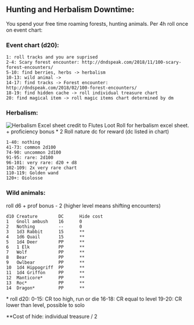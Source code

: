 ## Hunting and Herbalism Downtime:
You spend your free time roaming forests, hunting animals. Per 4h roll once on event chart:


### Event chart (d20):

	1: roll tracks and you are suprised
	2-4: Scary forest encounter: http://dndspeak.com/2018/11/100-scary-forest-encounters/
	5-10: find berries, herbs -> herbalism
	10-13: wild animal ->
	14-17: find tracks -> Forest encounter: http://dndspeak.com/2018/02/100-forest-encounters/
	18-19: find hidden cache -> roll individual treasure chart
	20: find magical item -> roll magic items chart determined by dm

### Herbalism:
![Herbalism Excel sheet credit to Flutes Loot](https://www.flutesloot.com/herbalism-in-a-nutshell-5e/)
Roll for herbalism excel sheet. + proficiency bonus * 2
Roll nature dc for reward (dc listed in chart)

	1-40: nothing
	41-73: common 2d100
	74-90: uncommon 2d100
	91-95: rare: 2d100
	96-101: very rare: d20 + d8 
	102-109: 2x very rare chart
	110-119: Golden wand
	120+: Oiolosse

### Wild animals:
roll d6 + prof bonus - 2 (higher level means shifting encounters)


	d10	Creature		DC 		Hide cost
	1	Gnoll ambush	16		0
	2	Nothing			--		0
	3	1d3 Rabbit		15		**
	4	1d6 Quail		15		**
	5	1d4 Deer		PP		**
	6	1 Elk			PP 		**
	7	Wolf			PP		**
	8	Bear			PP		**
	9	Owlbear			PP		**
	10	1d4 Hippogriff	PP		**
	11	1d4 Griffon		PP		**
	12	Manticore*		PP		**
	13	Roc*			PP		**
	14	Dragon*			PP		**

\* roll d20:
0-15: CR too high, run or die
16-18: CR equal to level
19-20: CR lower than level, possible to solo

\*\*Cost of hide: individual treasure / 2
